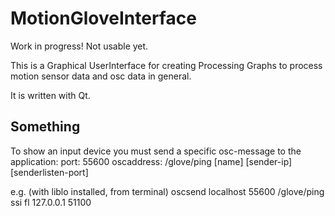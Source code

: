 # MotionGloveInterface

Work in progress! Not usable yet.

This is a Graphical UserInterface for creating Processing Graphs to process motion sensor data and osc data in general.

It is written with Qt.

## Something

To show an input device you must send a specific osc-message to the application:
port: 55600
oscaddress: /glove/ping [name] [sender-ip] [senderlisten-port]

e.g. (with liblo installed, from terminal)
oscsend localhost 55600 /glove/ping ssi fl 127.0.0.1 51100

